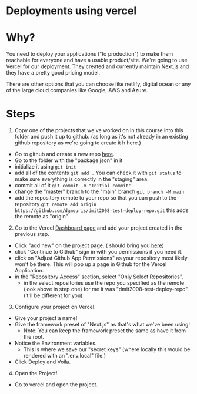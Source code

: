 # Deployments using vercel

# Why?

You need to deploy your applications ("to production") to make them reachable for everyone and have a usable product/site. We're going to use Vercel for our deployment. They created and currently maintain Next.js and they have a pretty good pricing model.

There are other options that you can choose like netlify, digital ocean or any of the large cloud companies like Google, AWS and Azure.

# Steps

1. Copy one of the projects that we've worked on in this course into this folder and push it up to github. (as long as it's not already in an existing github repository as we're going to create it h here.)
- Go to github and create a new repo [here](https://github.com/new).
- Go to the folder with the "package.json" in it
- initialize it using `git init`
- add all of the contents `git add .` You can check it with `git status` to make sure everything is correctly in the "staging" area.
- commit all of it `git commit -m "Initial commit"`
- change the "master" branch to the "main" branch `git branch -M main`
- add the repository remote to your repo so that you can push to the repository `git remote add origin https://github.com/dgmouris/dmit2008-test-deploy-repo.git` this adds the remote as "origin"
2. Go to the Vercel [Dashboard page](https://vercel.com/dashboard) and add your project created in the previous step.
- Click "add new" on the project page. ( should bring you [here](https://vercel.com/new))
- click "Continue to Github" sign in with you permissions if you need it.
- click on "Adjust Github App Permissions" as your repository most likely won't be there. This will pop up a page in Github for the Vercel Application.
- in the "Repository Access" section, select "Only Select Repositories".
	- in the select repositories use the repo you specified as the remote (look above in step one) for me it was "dmit2008-test-deploy-repo" (it'll be different for you)
3. Configure your project on Vercel.
- Give your project a name!
- Give the framework preset of "Next.js" as that's what we've been using!
	- Note: You can keep the framework preset the same as have it from the root.
- Notice the Environment variables.
	- This is where we save our "secret keys" (where locally this would be rendered with an ".env.local" file.)
- Click Deploy and Voila.
4.  Open the Project!
- Go to vercel and open the project.
